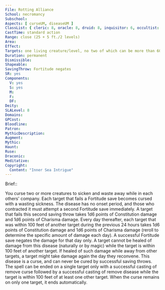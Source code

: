 ```yaml
---
File: Rotting Alliance
School: necromancy
Subschool: 
Aspects: [ curseUM, diseaseUM ]
ClassList: { cleric: 8, oracle: 8, druid: 8, inquisitor: 6, occultist: 6, witch: 8 }
CastTime: standard action
Range: close (25 + 5 ft./2 levels)
Area: 
Effect: 
Targets: one living creature/level, no two of which can be more than 60 feet apart
Duration: permanent
Dismissible: 
Shapeable: 
SavingThrow: Fortitude negates
SR: yes
Components:
  V: yes
  S: yes
  M: 
  F: 
  DF: 
Deity: 
SLALevel: 8
Domains: 
GPCost: 
Bloodline: 
Patron: 
MythicDescription: 
Augment: 
Mythic: 
Haunt: 
Ruse: 
Draconic: 
Meditative: 
Copyright:
  Content: "Inner Sea Intrigue"
---
```

Brief:: 

You curse two or more creatures to sicken and waste away while in each others' company. Each target that fails a Fortitude save becomes cursed with a wasting sickness. The disease has no onset period, and those who contracted it must attempt a second Fortitude save immediately. A target that fails this second saving throw takes 1d6 points of Constitution damage and 1d6 points of Charisma damage. Every day thereafter, each target that was within 100 feet of another target during the previous 24 hours takes 1d6 points of Constitution damage and 1d6 points of Charisma damage (reroll to determine the specific amount of damage each day). A successful Fortitude save negates the damage for that day only.  A target cannot be healed of damage from this disease (naturally or by magic) while the target is within 100 feet of another target. If healed of such damage while away from other targets, a target might take damage again the day they reconvene. This disease is a curse, and can never be cured by successful saving throws. The spell can be ended on a single target only with a successful casting of remove curse followed by a successful casting of remove disease while the target is within 100 feet of at least one other target. When the curse remains on only one target, it ends automatically.
